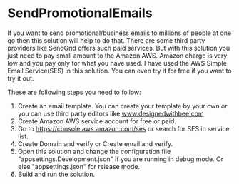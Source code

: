 # SendPromotionalEmails
If you want to send promotional/business emails to millions of people at one go then this solution will help to do that. There are some third party providers like SendGrid offers such paid services. But with this solution you just need to pay small amount to the Amazon AWS. Amazon charge is very low and you pay only for what you have used.
I have used the AWS Simple Email Service(SES) in this solution. You can even try it for free if you want to try it out.

These are following steps you need to follow:
1. Create an email template. You can create your template by your own or you can use third party editors like www.designedwithbee.com
2. Create Amazon AWS service account for free or paid.
3. Go to https://console.aws.amazon.com/ses or search for SES in service list.
4. Create Domain and verify or Create email and verify.
5. Open this solution and change the configuration file "appsettings.Development.json" if you are running in debug mode. Or else "appsettings.json" for release mode.
6. Build and run the solution.
